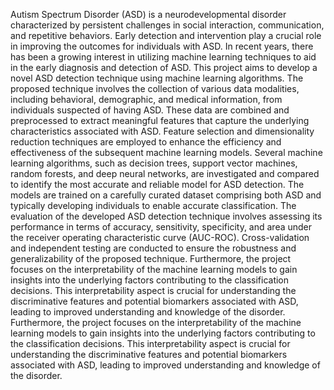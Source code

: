 Autism Spectrum Disorder (ASD) is a neurodevelopmental disorder characterized by persistent
challenges in social interaction, communication, and repetitive behaviors. Early detection and
intervention play a crucial role in improving the outcomes for individuals with ASD. In recent
years, there has been a growing interest in utilizing machine learning techniques to aid in the
early diagnosis and detection of ASD. This project aims to develop a novel ASD detection
technique using machine learning algorithms.
The proposed technique involves the collection of various data modalities, including
behavioral, demographic, and medical information, from individuals suspected of having ASD.
These data are combined and preprocessed to extract meaningful features that capture the
underlying characteristics associated with ASD. Feature selection and dimensionality reduction
techniques are employed to enhance the efficiency and effectiveness of the subsequent machine
learning models.
Several machine learning algorithms, such as decision trees, support vector machines, random
forests, and deep neural networks, are investigated and compared to identify the most accurate
and reliable model for ASD detection. The models are trained on a carefully curated dataset
comprising both ASD and typically developing individuals to enable accurate classification.
The evaluation of the developed ASD detection technique involves assessing its performance
in terms of accuracy, sensitivity, specificity, and area under the receiver operating characteristic
curve (AUC-ROC). Cross-validation and independent testing are conducted to ensure the
robustness and generalizability of the proposed technique.
Furthermore, the project focuses on the interpretability of the machine learning models to gain
insights into the underlying factors contributing to the classification decisions. This
interpretability aspect is crucial for understanding the discriminative features and potential
biomarkers associated with ASD, leading to improved understanding and knowledge of the
disorder.
Furthermore, the project focuses on the interpretability of the machine learning models to gain
insights into the underlying factors contributing to the classification decisions. This
interpretability aspect is crucial for understanding the discriminative features and potential
biomarkers associated with ASD, leading to improved understanding and knowledge of the
disorder.
